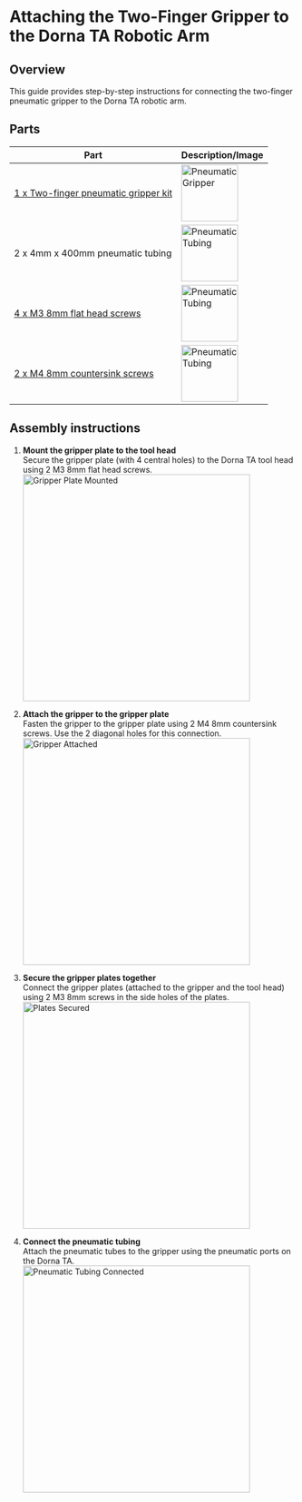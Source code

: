 # **Attaching the Two-Finger Gripper to the Dorna TA Robotic Arm**

## **Overview**
This guide provides step-by-step instructions for connecting the two-finger pneumatic gripper to the Dorna TA robotic arm.

## **Parts**
| **Part** | **Description/Image** |
|---|---|
| [1 x Two-finger pneumatic gripper kit](https://dorna.ai/grippers/pneumatic-gripper-kit/) | <img src="https://i.imgur.com/P8koYyG.jpeg" alt="Pneumatic Gripper" width="100"/> |
| 2 x 4mm x 400mm pneumatic tubing | <img src="https://i.imgur.com/JVNYoy4.png" alt="Pneumatic Tubing" width="100"/> |
| [4 x M3 8mm flat head screws](https://www.mcmaster.com/91294A128/) | <img src="https://www.mcmaster.com/mvD/Contents/gfx/ImageCache/912/91294A128_1da14e44-6dab-42d8-be03-c9e8717c4265@4x_637976737585978637.png?ver=ImageNotFound" alt="Pneumatic Tubing" width="100"/>  |
| [2 x M4 8mm countersink screws](https://www.mcmaster.com/91294A188/) |  <img src="https://www.mcmaster.com/mvD/Contents/gfx/ImageCache/912/91294A188_096412fd-fdbb-456f-b2c6-c3cfe753940c@4x_637977153739436750.png?ver=ImageNotFound" alt="Pneumatic Tubing" width="100"/> |

## **Assembly instructions**

1. **Mount the gripper plate to the tool head**  
   Secure the gripper plate (with 4 central holes) to the Dorna TA tool head using 2 M3 8mm flat head screws.  
   <img src="https://i.imgur.com/hokEPMB.jpeg" alt="Gripper Plate Mounted" width="400"/>

2. **Attach the gripper to the gripper plate**  
   Fasten the gripper to the gripper plate using 2 M4 8mm countersink screws. Use the 2 diagonal holes for this connection.  
   <img src="https://i.imgur.com/UR11q7y.jpeg" alt="Gripper Attached" width="400"/>

3. **Secure the gripper plates together**  
   Connect the gripper plates (attached to the gripper and the tool head) using 2 M3 8mm screws in the side holes of the plates.  
   <img src="https://i.imgur.com/qICma2g.jpeg" alt="Plates Secured" width="400"/>

4. **Connect the pneumatic tubing**  
   Attach the pneumatic tubes to the gripper using the pneumatic ports on the Dorna TA.  
   <img src="https://i.imgur.com/FJ1Ri8V.jpeg" alt="Pneumatic Tubing Connected" width="400"/>
